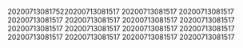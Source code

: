 2020071308175220200713081517
20200713081517
20200713081517
20200713081517
20200713081517
20200713081517
20200713081517
20200713081517
20200713081517
20200713081517
20200713081517
20200713081517
20200713081517
20200713081517
20200713081517
